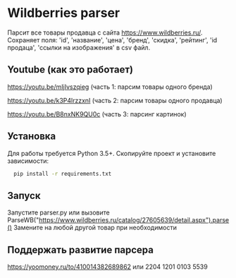 

# Wildberries parser

Парсит все товары продавца с сайта https://www.wildberries.ru/. Сохраняет поля: 'id', 'название', 'цена', 'бренд', 'скидка', 'рейтинг', 'id продаца', 'ссылки на изображения' в csv файл.

## Youtube (как это работает)

https://youtu.be/mIjIvszqieg (часть 1: парсим товары одного бренда)

https://youtu.be/k3P4lrzzxnI (часть 2: парсим товары одного продавца)

https://youtu.be/B8nxNK9QU0c (часть 3: парсинг картинок)

## Установка

Для работы требуется Python 3.5+. Скопируйте проект и установите зависимости:

```bash
  pip install -r requirements.txt
```

## Запуск

Запустите parser.py или вызовите ParseWB("https://www.wildberries.ru/catalog/27605639/detail.aspx").parse() 
Замените на любой другой товар при необходимости

## Поддержать развитие парсера

https://yoomoney.ru/to/410014382689862
или
2204 1201 0103 5539


